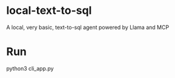 # local-text-to-sql
A local, very basic, text-to-sql agent powered by Llama and MCP

# Run
python3 cli_app.py
